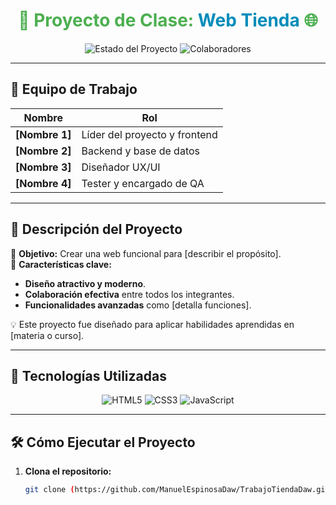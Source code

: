 <h1 align="center" style="color:#4CAF50;">🌟 Proyecto de Clase: <span style="color:#008CBA;">Web Tienda</span> 🌐</h1>

<p align="center">
  <img src="https://img.shields.io/badge/Estado-En%20Progreso-blue?style=flat-square" alt="Estado del Proyecto">
  <img src="https://img.shields.io/badge/Colaboradores-4-green?style=flat-square" alt="Colaboradores">
</p>

---

## 👥 **Equipo de Trabajo**
| Nombre               | Rol                            |
|----------------------|---------------------------------|
| **[Nombre 1]**       | Líder del proyecto y frontend  |
| **[Nombre 2]**       | Backend y base de datos        |
| **[Nombre 3]**       | Diseñador UX/UI               |
| **[Nombre 4]**       | Tester y encargado de QA       |

---

## 📖 **Descripción del Proyecto**
🎯 **Objetivo:** Crear una web funcional para [describir el propósito].  
📌 **Características clave:**  
- **Diseño atractivo y moderno**.  
- **Colaboración efectiva** entre todos los integrantes.  
- **Funcionalidades avanzadas** como [detalla funciones].  

💡 Este proyecto fue diseñado para aplicar habilidades aprendidas en [materia o curso].

---

## 🚀 **Tecnologías Utilizadas**
<p align="center">
  <img src="https://img.shields.io/badge/HTML5-orange?style=for-the-badge&logo=html5&logoColor=white" alt="HTML5">
  <img src="https://img.shields.io/badge/CSS3-blue?style=for-the-badge&logo=css3&logoColor=white" alt="CSS3">
  <img src="https://img.shields.io/badge/JavaScript-yellow?style=for-the-badge&logo=javascript&logoColor=white" alt="JavaScript">
</p>

---

## 🛠️ **Cómo Ejecutar el Proyecto**
1. **Clona el repositorio:**
   ```bash
   git clone (https://github.com/ManuelEspinosaDaw/TrabajoTiendaDaw.git)
